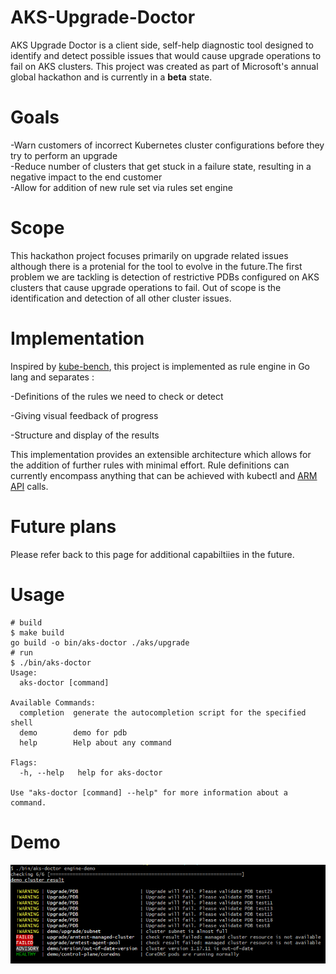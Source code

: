 # AKS-Upgrade-Doctor
AKS Upgrade Doctor is a client side, self-help diagnostic tool designed to identify and detect possible issues that would cause upgrade operations to fail on AKS clusters. 
This project was created as part of Microsoft's annual global hackathon and is currently in a <strong>beta</strong> state. 

# Goals
-Warn customers of incorrect Kubernetes cluster configurations before they try to perform an upgrade <br />
-Reduce number of clusters that get stuck in a failure state, resulting in a negative impact to the end customer <br />
-Allow for addition of new rule set via rules set engine <br />

# Scope 
This hackathon project focuses primarily on upgrade related issues although there is a protenial for the tool to evolve in the future.The first problem we are tackling is detection of restrictive PDBs configured on AKS clusters that cause upgrade operations to fail. Out of scope is the identification and detection of all other cluster issues.

# Implementation
Inspired by [kube-bench](https://github.com/aquasecurity/kube-bench), this project is implemented as rule engine in Go lang and separates : ​

  -Definitions of the rules we need to check or detect <br />

  -Giving visual feedback of progress ​<br />

  -Structure and display of the results <br />

This implementation provides an extensible architecture which allows for the addition of further rules with minimal effort. Rule definitions can currently encompass anything that can be achieved with kubectl and [ARM API](https://docs.microsoft.com/en-us/rest/api/resources/) calls. 
​

# Future plans
Please refer back to this page for additional capabiltiies in the future.

# Usage 

```
# build 
$ make build
go build -o bin/aks-doctor ./aks/upgrade
# run 
$ ./bin/aks-doctor
Usage:
  aks-doctor [command]

Available Commands:
  completion  generate the autocompletion script for the specified shell
  demo        demo for pdb
  help        Help about any command

Flags:
  -h, --help   help for aks-doctor

Use "aks-doctor [command] --help" for more information about a command.

```

# Demo
![AKS-upgrade-dr](images/AKS-upgrade-doctor.png)

